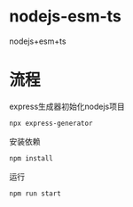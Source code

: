 # nodejs-esm-ts

nodejs+esm+ts

# 流程

express生成器初始化nodejs项目

```bash
npx express-generator
```

安装依赖

```bash
npm install
```

运行
```bash
npm run start
```

